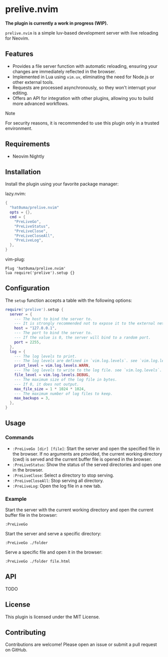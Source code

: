 # prelive.nvim

**The plugin is currently a work in progress (WIP).**

`prelive.nvim` is a simple luv-based development server with live reloading for Neovim.

## Features

- Provides a file server function with automatic reloading, ensuring your changes are immediately reflected in the browser.
- Implemented in Lua using `vim.uv`, eliminating the need for Node.js or other external tools.
- Requests are processed asynchronously, so they won't interrupt your editing.
- Offers an API for integration with other plugins, allowing you to build more advanced workflows.

> [!NOTE]
> For security reasons, it is recommended to use this plugin only in a trusted environment.

## Requirements

- Neovim Nightly

## Installation

Install the plugin using your favorite package manager:

lazy.nvim:

```lua
{
  "hat0uma/prelive.nvim"
  opts = {},
  cmd = {
    "PreLiveGo",
    "PreLiveStatus",
    "PreLiveClose",
    "PreLiveCloseAll",
    "PreLiveLog",
  },
}
```

vim-plug:

```vim
Plug 'hat0uma/prelive.nvim'
lua require('prelive').setup {}
```

## Configuration

The `setup` function accepts a table with the following options:

```lua
require('prelive').setup {
  server = {
    --- The host to bind the server to.
    --- It is strongly recommended not to expose it to the external network.
    host = "127.0.0.1",
    --- The port to bind the server to.
    --- If the value is 0, the server will bind to a random port.
    port = 2255,
  },
  log = {
    --- The log levels to print.
    --- The log levels are defined in `vim.log.levels`. see `vim.log.levels`.
    print_level = vim.log.levels.WARN,
    --- The log levels to write to the log file. see `vim.log.levels`.
    file_level = vim.log.levels.DEBUG,
    --- The maximum size of the log file in bytes.
    --- If 0, it does not output.
    max_file_size = 1 * 1024 * 1024,
    --- The maximum number of log files to keep.
    max_backups = 3,
  },
}
```

## Usage

### Commands

- `:PreLiveGo [dir] [file]`: Start the server and open the specified file in the browser. If no arguments are provided, the current working directory (cwd) is served and the current buffer file is opened in the browser.
- `:PreLiveStatus`: Show the status of the served directories and open one in the browser.
- `:PreLiveClose`: Select a directory to stop serving.
- `:PreLiveCloseAll`: Stop serving all directory.
- `:PreLiveLog`: Open the log file in a new tab.

### Example

Start the server with the current working directory and open the current buffer file in the browser:

```vim
:PreLiveGo
```

Start the server and serve a specific directory:

```vim
:PreLiveGo ./folder
```

Serve a specific file and open it in the browser:

```vim
:PreLiveGo ./folder file.html
```

## API

TODO

## License

This plugin is licensed under the MIT License.

## Contributing

Contributions are welcome! Please open an issue or submit a pull request on GitHub.
